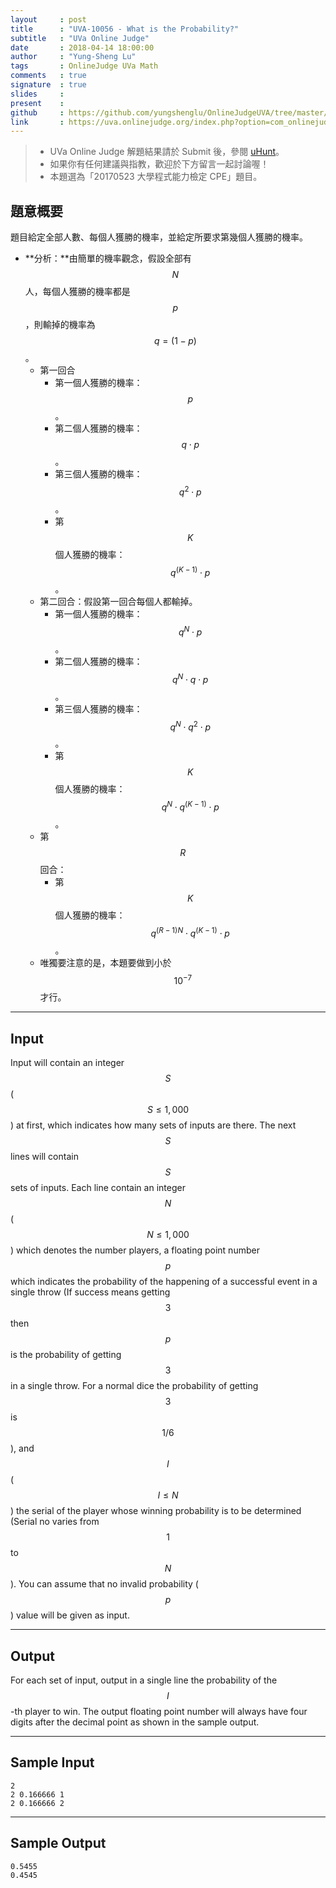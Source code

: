 ```yaml
---
layout     : post
title      : "UVA-10056 - What is the Probability?"
subtitle   : "UVa Online Judge"
date       : 2018-04-14 18:00:00
author     : "Yung-Sheng Lu"
tags       : OnlineJudge UVa Math
comments   : true
signature  : true
slides     : 
present    :
github     : https://github.com/yungshenglu/OnlineJudgeUVA/tree/master/UVA-10056
link       : https://uva.onlinejudge.org/index.php?option=com_onlinejudge&Itemid=8&page=show_problem&category=115&problem=997&mosmsg=Submission+received+with+ID+21137960
---
```


> * UVa Online Judge 解題結果請於 Submit 後，參閱 [uHunt](https://uhunt.onlinejudge.org/)。
> * 如果你有任何建議與指教，歡迎於下方留言一起討論喔！
> * 本題選為「20170523 大學程式能力檢定 CPE」題目。

## 題意概要

題目給定全部人數、每個人獲勝的機率，並給定所要求第幾個人獲勝的機率。

* **分析：**由簡單的機率觀念，假設全部有 $$N$$ 人，每個人獲勝的機率都是 $$p$$，則輸掉的機率為 $$q = (1 - p)$$。
    * 第一回合
        * 第一個人獲勝的機率：$$p$$。
        * 第二個人獲勝的機率：$$q \cdot p$$。
        * 第三個人獲勝的機率：$$q^2 \cdot p$$。
        * 第$$K$$個人獲勝的機率：$$q^{(K-1)} \cdot p$$。
    * 第二回合：假設第一回合每個人都輸掉。
        * 第一個人獲勝的機率：$$q^N \cdot p$$。
        * 第二個人獲勝的機率：$$q^N \cdot q \cdot p$$。
        * 第三個人獲勝的機率：$$q^N \cdot q^2 \cdot p$$。
        * 第$$K$$個人獲勝的機率：$$q^N \cdot q^{(K-1)} \cdot p$$。
    * 第$$R$$回合：
        * 第$$K$$個人獲勝的機率：$$q^{(R-1)N} \cdot q^{(K-1)} \cdot p$$。
    * 唯獨要注意的是，本題要做到小於 $$10^{-7}$$才行。

---
## Input

Input will contain an integer $$S$$ ($$S \le 1,000$$) at first, which indicates how many sets of inputs are there. The next $$S$$ lines will contain $$S$$ sets of inputs. Each line contain an integer $$N$$ ($$N \le 1,000$$) which denotes the number players, a floating point number $$p$$ which indicates the probability of the happening of a successful event in a single throw (If success means getting $$3$$ then $$p$$ is the probability of getting $$3$$ in a single throw. For a normal dice the probability of getting $$3$$ is $$1/6$$), and $$I$$ ($$I \le N$$) the serial of the player whose winning probability is to be determined (Serial no varies from $$1$$ to $$N$$). You can assume that no invalid probability ($$p$$) value will be given as input.

---
## Output

For each set of input, output in a single line the probability of the $$I$$-th player to win. The output floating point number will always have four digits after the decimal point as shown in the sample output.

---
## Sample Input

```
2
2 0.166666 1
2 0.166666 2
```

---
## Sample Output

```
0.5455
0.4545
```